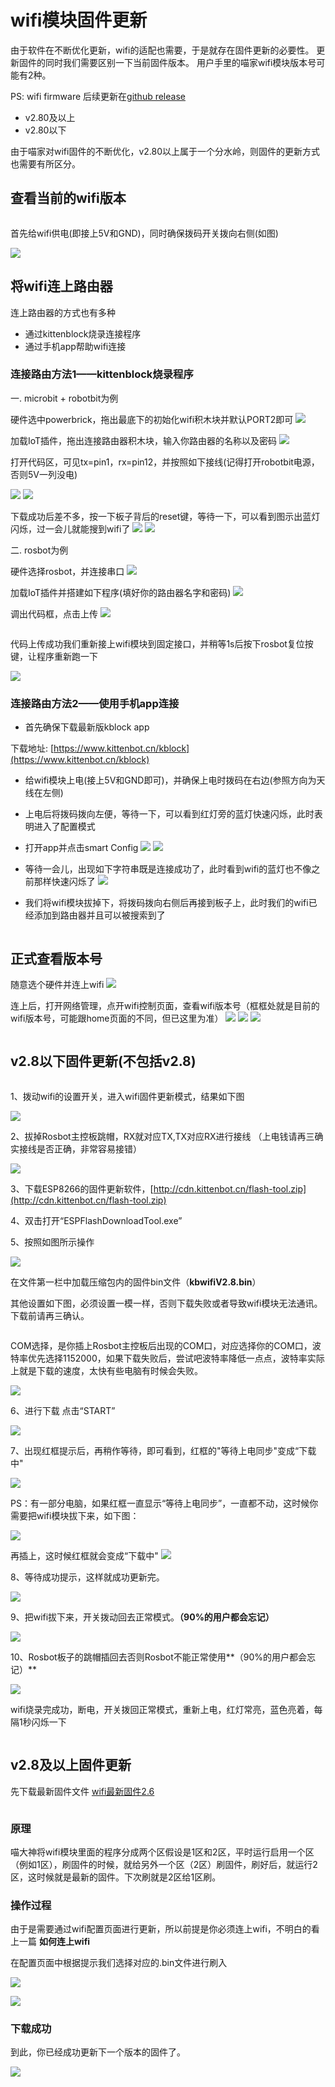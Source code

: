 # wifi模块固件更新 

由于软件在不断优化更新，wifi的适配也需要，于是就存在固件更新的必要性。 
更新固件的同时我们需要区别一下当前固件版本。
用户手里的喵家wifi模块版本号可能有2种。 

PS: wifi firmware 后续更新在[github release](https://github.com/KittenBot/kittenbot-docs/releases/)

- v2.80及以上
- v2.80以下  

由于喵家对wifi固件的不断优化，v2.80以上属于一个分水岭，则固件的更新方式也需要有所区分。  

## 查看当前的wifi版本

```important:: 要查看当前wifi版本，第一件事就是需要先将wifi连上路由器，而后才位于kittenblock的wifi管理面板中查看信息。
``` 

首先给wifi供电(即接上5V和GND)，同时确保拨码开关拨向右侧(如图)

![](images/wifiUG_1.png) 


## 将wifi连上路由器 

连上路由器的方式也有多种 

- 通过kittenblock烧录连接程序 
- 通过手机app帮助wifi连接 

### 连接路由方法1——kittenblock烧录程序 

一. microbit + robotbit为例  

硬件选中powerbrick，拖出最底下的初始化wifi积木块并默认PORT2即可 
![](images/wifiUG_2.png)  

加载IoT插件，拖出连接路由器积木块，输入你路由器的名称以及密码 
![](images/wifiUG_4.png)  

打开代码区，可见tx=pin1，rx=pin12，并按照如下接线(记得打开robotbit电源，否则5V一列没电)

![](images/wifiUG_3.png)
![](images/wifiUG_5.png)   

下载成功后差不多，按一下板子背后的reset键，等待一下，可以看到图示出蓝灯闪烁，过一会儿就能搜到wifi了
![](images/wifiUG_6.png)
![](images/wifiUG_7.png) 

二. rosbot为例 

硬件选择rosbot，并连接串口
![](images/wifiUG_11.png)  

加载IoT插件并搭建如下程序(填好你的路由器名字和密码)
![](images/wifiUG_12.png)   

调出代码框，点击上传
![](images/wifiUG_14.png)  

```attention:: 上传代码的时候需要提前将wifi模块拔掉
``` 

代码上传成功我们重新接上wifi模块到固定接口，并稍等1s后按下rosbot复位按键，让程序重新跑一下 

![](images/wifiUG_15.png)   

### 连接路由方法2——使用手机app连接 

- 首先确保下载最新版kblock app 

下载地址: [https://www.kittenbot.cn/kblock](https://www.kittenbot.cn/kblock) 

- 给wifi模块上电(接上5V和GND即可)，并确保上电时拨码在右边(参照方向为天线在左侧)

- 上电后将拨码拨向左便，等待一下，可以看到红灯旁的蓝灯快速闪烁，此时表明进入了配置模式 

- 打开app并点击smart Config
![](images/wifiUG_16.png) 
![](images/wifiUG_17.png)  

- 等待一会儿，出现如下字符串既是连接成功了，此时看到wifi的蓝灯也不像之前那样快速闪烁了 
![](images/wifiUG_18.png)  

- 我们将wifi模块拔掉下，将拨码拨向右侧后再接到板子上，此时我们的wifi已经添加到路由器并且可以被搜索到了 

```attention:: 拔下来是为了断电，这一步是必须的
```

## 正式查看版本号 

随意选个硬件并连上wifi 
![](images/wifiUG_7.png)  

连上后，打开网络管理，点开wifi控制页面，查看wifi版本号（框框处就是目前的wifi版本号，可能跟home页面的不同，但已这里为准）
![](images/wifiUG_8.png)
![](images/wifiUG_9.png)
![](images/wifiUG_10.png)  

```important:: 如此一来我们既了解了如何连上wifi并查看版本号，而后根据版本号选择以下的更新方式
``` 

## v2.8以下固件更新(不包括v2.8) 

```attention::如果是v2.8及以上用户，这一步可以跳过。更新固件要么使用rosbot，要么只能使用[USB转TTL模块]（淘宝可以搜到）
```

1、拨动wifi的设置开关，进入wifi固件更新模式，结果如下图

![](images/update01.png)

2、拔掉Rosbot主控板跳帽，RX就对应TX,TX对应RX进行接线 
（上电钱请再三确实接线是否正确，非常容易接错）

![](images/update02.jpg)


3、下载ESP8266的固件更新软件，[http://cdn.kittenbot.cn/flash-tool.zip](http://cdn.kittenbot.cn/flash-tool.zip)

4、双击打开“ESPFlashDownloadTool.exe”

5、按照如图所示操作

![](images/update03.jpg)



在文件第一栏中加载压缩包内的固件bin文件（**kbwifiV2.8.bin**）

其他设置如下图，必须设置一模一样，否则下载失败或者导致wifi模块无法通讯。下载前请再三确认。

```attention:: 左上角一定要勾上，不够相当于没选固件，烧了个寂寞
```

COM选择，是你插上Rosbot主控板后出现的COM口，对应选择你的COM口，波特率优先选择1152000，如果下载失败后，尝试吧波特率降低一点点，波特率实际上就是下载的速度，太快有些电脑有时候会失败。

![](images/update04.jpg)

6、进行下载
点击“START”

![](images/update05.jpg)

7、出现红框提示后，再稍作等待，即可看到，红框的"等待上电同步"变成“下载中"

![](images/update06.jpg)

PS：有一部分电脑，如果红框一直显示“等待上电同步”，一直都不动，这时候你需要把wifi模块拔下来，如下图：

![](images/update07.jpg)

再插上，这时候红框就会变成“下载中"
![](images/update08.jpg)

8、等待成功提示，这样就成功更新完。

![](images/update09.jpg)
  
9、把wifi拔下来，开关拨动回去正常模式。**（90%的用户都会忘记）**

![](images/update10.png)

10、Rosbot板子的跳帽插回去否则Rosbot不能正常使用**（90%的用户都会忘记）**
  
![](images/update11.png) 

wifi烧录完成功，断电，开关拨回正常模式，重新上电，红灯常亮，蓝色亮着，每隔1秒闪烁一下  

```attention:: 如果更新失败了，请重新再尝试一下，检查下步骤是否错误或者是否遗漏。更新完请继续下面章节的更新
```



 
## v2.8及以上固件更新
 
先下载最新固件文件 
[wifi最新固件2.6](https://github.com/KittenBot/kittenbot-docs/releases/tag/wifi_2.86) 

```important:: v2.8的以上wifi的革新就是利用网页给wifi刷固件
``` 

### 原理
喵大神将wifi模块里面的程序分成两个区假设是1区和2区，平时运行启用一个区（例如1区），刷固件的时候，就给另外一个区（2区）刷固件，刷好后，就运行2区，这时候就是最新的固件。下次刷就是2区给1区刷。 

### 操作过程 

由于是需要通过wifi配置页面进行更新，所以前提是你必须连上wifi，不明白的看上一篇 **如何连上wifi** 

在配置页面中根据提示我们选择对应的.bin文件进行刷入 

![](images/15.png) 

![](images/16.png) 

### 下载成功

到此，你已经成功更新下一个版本的固件了。

![](images/18.png) 





